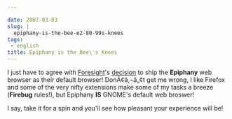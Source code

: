 ```yaml
---

date: 2007-03-03
slug: |
  epiphany-is-the-bee-e2-80-99s-knees
tags:
 - english
title: Epiphany is the Bee\'s Knees
---
```


I just have to agree with [Foresight](http://www.foresightlinux.com/)\'s
[decision](http://flinux.wordpress.com/2007/03/03/foresight-chooses-epiphany-as-new-default-browser-on-upcoming-release/)
to ship the **Epiphany** web browser as their default browser!
DonÃ¢â‚¬â„¢t get me wrong, I like Firefox and some of the very nifty
extensions make some of my tasks a breeze (**Firebug** rules!), but
Epiphany **IS** GNOME's default web broswer!

I say, take it for a spin and you'll see how pleasant your experience
will be!

